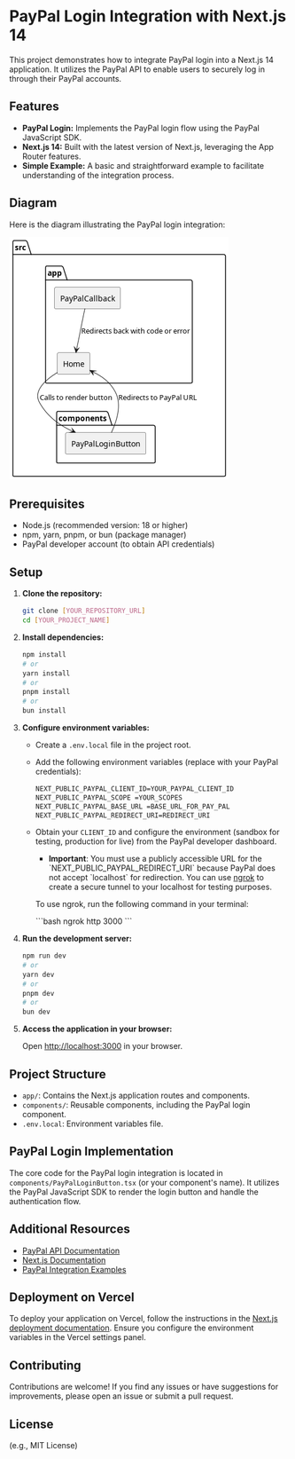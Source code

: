 # PayPal Login Integration with Next.js 14

This project demonstrates how to integrate PayPal login into a Next.js 14 application. It utilizes the PayPal API to enable users to securely log in through their PayPal accounts.

## Features

- **PayPal Login:** Implements the PayPal login flow using the PayPal JavaScript SDK.
- **Next.js 14:** Built with the latest version of Next.js, leveraging the App Router features.
- **Simple Example:** A basic and straightforward example to facilitate understanding of the integration process.

## Diagram

Here is the diagram illustrating the PayPal login integration:

![PayPal Login Diagram](/public/paypal-login.png)

## Prerequisites

- Node.js (recommended version: 18 or higher)
- npm, yarn, pnpm, or bun (package manager)
- PayPal developer account (to obtain API credentials)

## Setup

1.  **Clone the repository:**

    ```bash
    git clone [YOUR_REPOSITORY_URL]
    cd [YOUR_PROJECT_NAME]
    ```

2.  **Install dependencies:**

    ```bash
    npm install
    # or
    yarn install
    # or
    pnpm install
    # or
    bun install
    ```

3.  **Configure environment variables:**

    - Create a `.env.local` file in the project root.
    - Add the following environment variables (replace with your PayPal credentials):

      ```
      NEXT_PUBLIC_PAYPAL_CLIENT_ID=YOUR_PAYPAL_CLIENT_ID
      NEXT_PUBLIC_PAYPAL_SCOPE =YOUR_SCOPES
      NEXT_PUBLIC_PAYPAL_BASE_URL =BASE_URL_FOR_PAY_PAL
      NEXT_PUBLIC_PAYPAL_REDIRECT_URI=REDIRECT_URI
      ```

    - Obtain your `CLIENT_ID` and configure the environment (sandbox for testing, production for live) from the PayPal developer dashboard.

      - **Important**: You must use a publicly accessible URL for the \`NEXT_PUBLIC_PAYPAL_REDIRECT_URI\` because PayPal does not accept \`localhost\` for redirection. You can use [ngrok](https://ngrok.com/) to create a secure tunnel to your localhost for testing purposes.

      To use ngrok, run the following command in your terminal:

      \`\`\`bash
      ngrok http 3000
      \`\`\`

4.  **Run the development server:**

    ```bash
    npm run dev
    # or
    yarn dev
    # or
    pnpm dev
    # or
    bun dev
    ```

5.  **Access the application in your browser:**

    Open [http://localhost:3000](http://localhost:3000) in your browser.

## Project Structure

- `app/`: Contains the Next.js application routes and components.
- `components/`: Reusable components, including the PayPal login component.
- `.env.local`: Environment variables file.

## PayPal Login Implementation

The core code for the PayPal login integration is located in `components/PayPalLoginButton.tsx` (or your component's name). It utilizes the PayPal JavaScript SDK to render the login button and handle the authentication flow.

## Additional Resources

- [PayPal API Documentation](https://developer.paypal.com/docs/api/quickstart/)
- [Next.js Documentation](https://nextjs.org/docs)
- [PayPal Integration Examples](https://developer.paypal.com/demo/checkout/#/pattern/checkout)

## Deployment on Vercel

To deploy your application on Vercel, follow the instructions in the [Next.js deployment documentation](https://nextjs.org/docs/app/building-your-application/deploying). Ensure you configure the environment variables in the Vercel settings panel.

## Contributing

Contributions are welcome! If you find any issues or have suggestions for improvements, please open an issue or submit a pull request.

## License

(e.g., MIT License)
